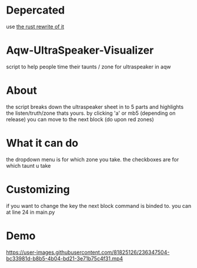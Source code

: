# Depercated
use [the rust rewrite of it](https://github.com/Skardyy/Ultraspeaker-Helper)

# Aqw-UltraSpeaker-Visualizer
script to help people time their taunts / zone for ultraspeaker in aqw

# About
the script breaks down the ultraspeaker sheet in to 5 parts and highlights the listen/truth/zone thats yours.
by clicking 'a' or mb5 (depending on release) you can move to the next block (do upon red zones)

# What it can do
the dropdown menu is for which zone you take.
the checkboxes are for which taunt u take

# Customizing
if you want to change the key the next block command is binded to. you can at line 24 in main.py

# Demo


https://user-images.githubusercontent.com/81825126/236347504-bc33981d-b8b5-4b04-bd21-3e71b75c4f31.mp4

